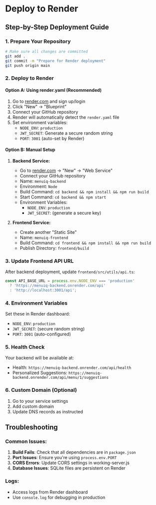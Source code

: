 # Deploy to Render

## Step-by-Step Deployment Guide

### 1. Prepare Your Repository
```bash
# Make sure all changes are committed
git add .
git commit -m "Prepare for Render deployment"
git push origin main
```

### 2. Deploy to Render

#### Option A: Using render.yaml (Recommended)
1. Go to [render.com](https://render.com) and sign up/login
2. Click "New" → "Blueprint"
3. Connect your GitHub repository
4. Render will automatically detect the `render.yaml` file
5. Set environment variables:
   - `NODE_ENV`: `production`
   - `JWT_SECRET`: Generate a secure random string
   - `PORT`: `3001` (auto-set by Render)

#### Option B: Manual Setup
1. **Backend Service:**
   - Go to [render.com](https://render.com) → "New" → "Web Service"
   - Connect your GitHub repository
   - Name: `menuiq-backend`
   - Environment: `Node`
   - Build Command: `cd backend && npm install && npm run build`
   - Start Command: `cd backend && npm start`
   - Environment Variables:
     - `NODE_ENV`: `production`
     - `JWT_SECRET`: (generate a secure key)

2. **Frontend Service:**
   - Create another "Static Site"
   - Name: `menuiq-frontend`
   - Build Command: `cd frontend && npm install && npm run build`
   - Publish Directory: `frontend/build`

### 3. Update Frontend API URL
After backend deployment, update `frontend/src/utils/api.ts`:
```typescript
const API_BASE_URL = process.env.NODE_ENV === 'production' 
  ? 'https://menuiq-backend.onrender.com/api'
  : 'http://localhost:3001/api';
```

### 4. Environment Variables
Set these in Render dashboard:
- `NODE_ENV`: `production`
- `JWT_SECRET`: (secure random string)
- `PORT`: `3001` (auto-configured)

### 5. Health Check
Your backend will be available at:
- Health: `https://menuiq-backend.onrender.com/api/health`
- Personalized Suggestions: `https://menuiq-backend.onrender.com/api/menu/1/suggestions`

### 6. Custom Domain (Optional)
1. Go to your service settings
2. Add custom domain
3. Update DNS records as instructed

## Troubleshooting

### Common Issues:
1. **Build Fails**: Check that all dependencies are in `package.json`
2. **Port Issues**: Ensure you're using `process.env.PORT`
3. **CORS Errors**: Update CORS settings in working-server.js
4. **Database Issues**: SQLite files are persistent on Render

### Logs:
- Access logs from Render dashboard
- Use `console.log` for debugging in production

